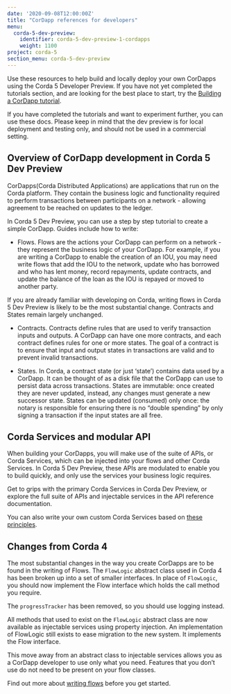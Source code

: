 ```yaml
---
date: '2020-09-08T12:00:00Z'
title: "CorDapp references for developers"
menu:
  corda-5-dev-preview:
    identifier: corda-5-dev-preview-1-cordapps
    weight: 1100
project: corda-5
section_menu: corda-5-dev-preview
---
```

Use these resources to help build and locally deploy your own CorDapps using the Corda 5 Developer Preview. If you have not yet completed the tutorials section, and are looking for the best place to start, try the [Building a CorDapp tutorial](../tutorials/building-cordapp.html).

If you have completed the tutorials and want to experiment further, you can use these docs. Please keep in mind that the dev preview is for local deployment and testing only, and should not be used in a commercial setting.

## Overview of CorDapp development in Corda 5 Dev Preview

CorDapps(Corda Distributed Applications) are applications that run on the Corda platform. They contain the business logic and functionality required to perform transactions between participants on a network - allowing agreement to be reached on updates to the ledger.

In Corda 5 Dev Preview, you can use a step by step tutorial to create a simple CorDapp. Guides include how to write:

* Flows. Flows are the actions your CorDapp can perform on a network - they represent the business logic of your CorDapp. For example, if you are writing a CorDapp to enable the creation of an IOU, you may need write flows that add the IOU to the network, update who has borrowed and who has lent money, record repayments, update contracts, and update the balance of the loan as the IOU is repayed or moved to another party.

If you are already familiar with developing on Corda, writing flows in Corda 5 Dev Preview is likely to be the most substantial change. Contracts and States remain largely unchanged.

* Contracts. Contracts define rules that are used to verify transaction inputs and outputs. A CorDapp can have one more contracts, and each contract defines rules for one or more states. The goal of a contract is to ensure that input and output states in transactions are valid and to prevent invalid transactions.

* States. In Corda, a contract state (or just ‘state’) contains data used by a CorDapp. It can be thought of as a disk file that the CorDapp can use to persist data across transactions. States are immutable: once created they are never updated, instead, any changes must generate a new successor state. States can be updated (consumed) only once: the notary is responsible for ensuring there is no “double spending” by only signing a transaction if the input states are all free.

## Corda Services and modular API

When building your CorDapps, you will make use of the suite of APIs, or Corda Services, which can be injected into your flows and other Corda Services. In Corda 5 Dev Preview, these APIs are modulated to enable you to build quickly, and only use the services your business logic requires.

Get to grips with the primary Corda Services in Corda Dev Preview, or explore the full suite of APIs and injectable services in the API reference documentation.

You can also write your own custom Corda Services based on [these principles](./corda-services/custom-services).

## Changes from Corda 4

The most substantial changes in the way you create CorDapps are to be found in the writing of Flows. The `FlowLogic` abstract class used in Corda 4 has been broken up into a set of smaller interfaces. In place of `FlowLogic`, you should now implement the Flow interface which holds the call method you require.

The `progressTracker` has been removed, so you should use logging instead.

All methods that used to exist on the `FlowLogic` abstract class are now available as injectable services using property injection. An implementation of FlowLogic still exists to ease migration to the new system. It implements the Flow interface.

This move away from an abstract class to injectable services allows you as a CorDapp developer to use only what you need. Features that you don’t use do not need to be present on your flow classes.

Find out more about [writing flows](../flows/writing-flows) before you get started.

